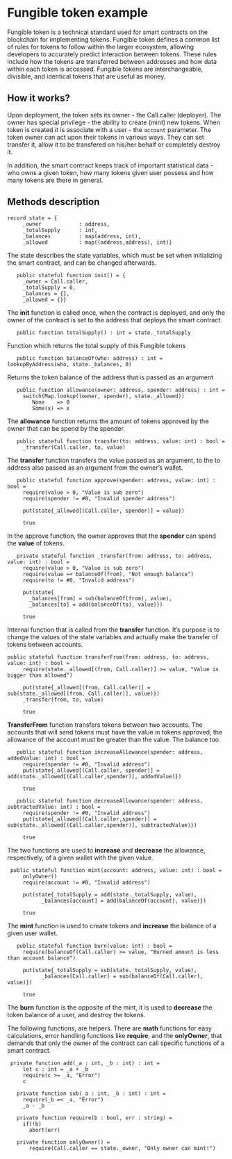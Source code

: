 

# Fungible token example
Fungible token is a technical standard used for smart contracts on the blockchain for implementing tokens. Fungible token defines a common list of rules for tokens to follow within the larger ecosystem, allowing developers to accurately predict interaction between tokens. These rules include how the tokens are transferred between addresses and how data within each token is accessed. Fungible tokens are interchangeable, divisible, and identical tokens that are useful as money.

## How it works?
Upon deployment, the token sets its owner - the Call.caller (deployer). The owner has special privilege - the ability to create (mint) new tokens. When token is created it is associate with a user - the `account` parameter.
The token owner can act upon their tokens in various ways. They can set transfer it, allow it to be transfered on his/her behalf or completely destroy it.

In addition, the smart contract keeps track of important statistical data - who owns a given token, how many tokens given user possess and how many tokens are there in general.

## Methods description

```
record state = {
     _owner            : address, 
     _totalSupply      : int,
     _balances         : map(address, int),
     _allowed          : map((address,address), int)}
```

Тhe state describes the state variables, which must be set when initializing the smart contract, and can be changed  afterwards.

```
   public stateful function init() = {
     _owner = Call.caller,
     _totalSupply = 0,
     _balances = {},
     _allowed = {}}
```

The **init** function is called once, when the contract is deployed, and only the owner of the contract is set to the address that deploys the smart contract.

```
   public function totalSupply() : int = state._totalSupply
```

Function which returns the total supply of this Fungible tokens

```
   public function balanceOf(who: address) : int = lookupByAddress(who, state._balances, 0)
```

Returns the token balance of the address that is passed as an argument

```
   public function allowance(owner: address, spender: address) : int = 
     switch(Map.lookup((owner, spender), state._allowed))
 	    None    => 0
 	    Some(x) => x
 ```
The **allowance** function returns the amount of tokens approved by the owner that can be spend by the spender.

```
   public stateful function transfer(to: address, value: int) : bool =
     _transfer(Call.caller, to, value)
```

The **transfer** function transfers the value passed as an argument, to the to address also passed as an argument from the owner’s wallet.

```
   public stateful function approve(spender: address, value: int) : bool = 
     require(value > 0, "Value is sub zero")
     require(spender != #0, "Invalid spender address")

     put(state{_allowed[(Call.caller, spender)] = value})

     true
```

In the approve function, the owner approves that the **spender** can spend the **value** of tokens. 

```
   private stateful function _transfer(from: address, to: address, value: int) : bool =
     require(value > 0, "Value is sub zero")
     require(value =< balanceOf(from), "Not enough balance")
     require(to != #0, "Invalid address")
       
     put(state{
       _balances[from] = sub(balanceOf(from), value),
       _balances[to] = add(balanceOf(to), value)})

     true
```

Internal function that is called from the **transfer** function. It’s purpose is to change the values of the state variables and actually make the transfer of tokens between accounts.

```
public stateful function transferFrom(from: address, to: address, value: int) : bool =
     require(state._allowed[(from, Call.caller)] >= value, "Value is bigger than allowed")
     
     put(state{_allowed[(from, Call.caller)] = sub(state._allowed[(from, Call.caller)], value)})
     _transfer(from, to, value)

     true
```
**TransferFrom** function transfers tokens between two accounts.  The accounts that will send tokens must have the value in tokens approved, the allowance of the account must be greater than the value. The balance too.

```
   public stateful function increaseAllowance(spender: address, addedValue: int) : bool =
     require(spender != #0, "Invalid address")
     put(state{_allowed[(Call.caller, spender)] = add(state._allowed[(Call.caller,spender)], addedValue)})

     true

   public stateful function decreaseAllowance(spender: address, subtractedValue: int) : bool =
     require(spender != #0, "Invalid address")
     put(state{_allowed[(Call.caller,spender)] = sub(state._allowed[(Call.caller,spender)], subtractedValue)})

     true
```
The two functions are used to **increase** and **decrease** the allowance, respectively, of a given wallet with the given value.

```
 public stateful function mint(account: address, value: int) : bool =
     onlyOwner()
     require(account != #0, "Invalid address")

     put(state{_totalSupply = add(state._totalSupply, value),
           _balances[account] = add(balanceOf(account), value)})

     true
```

The **mint** function is used to create tokens and **increase** the balance of a given user wallet.

```
   public stateful function burn(value: int) : bool =
     require(balanceOf(Call.caller) >= value, "Burned amount is less than account balance")

     put(state{_totalSupply = sub(state._totalSupply, value),
           _balances[Call.caller] = sub(balanceOf(Call.caller), value)})

     true
```
The **burn** function is the opposite of the mint, it is used to **decrease** the token balance of a user, and destroy the tokens.

The following functions, are helpers. There are **math** functions for easy calculations, error handling functions like **require**,  and the **onlyOwner**, that demands that only the owner of the contract can call specific functions of a smart contract.
```
 private function add(_a : int, _b : int) : int =
     let c : int = _a + _b
     require(c >= _a, "Error")
     c

   private function sub(_a : int, _b : int) : int =
     require(_b =< _a, "Error")
     _a - _b

   private function require(b : bool, err : string) =
     if(!b) 
       abort(err)

   private function onlyOwner() =
       require(Call.caller == state._owner, "Only owner can mint!") 
```